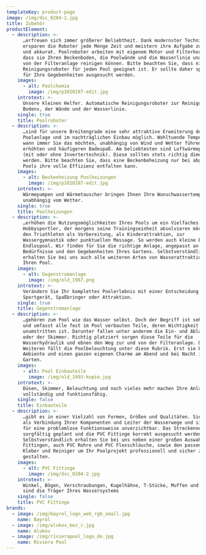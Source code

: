 ```yaml
---
templateKey: product-page
image: /img/dsc_0204-2.jpg
title: Zubehör
productElement:
  - description: >-
      …erfreuen sich immer größerer Beliebtheit. Dank modernster Technik
      ersparen die Roboter jede Menge Zeit und meistern ihre Aufgabe zuverlässig
      und akkurat. Poolroboter arbeiten mit eigenem Motor und Filterkorb, so
      dass sie Ihren Beckenboden, die Poolwände und die Wasserlinie unabhängig
      von der Filteranlage reinigen können. Bitte beachten Sie, dass nicht jeder
      Reinigungsroboter für jeden Pool geeignet ist. Er sollte daher speziell
      für Ihre Gegebenheiten ausgesucht werden.
    images:
      - alt: Poolchemie
        image: /img/p1020287-edit.jpg
    introtext: >-
      Unsere kleinen Helfer. Automatische Reinigungsroboter zur Reinigung des
      Bodens, der Wände und der Wasserlinie.
    single: true
    title: Poolroboter
  - description: >-
      …sind für unsere Breitengrade eine sehr attraktive Erweiterung der
      Poolanlage und im nachträglichen Einbau möglich. Wohltuende Temperaturen,
      wann immer Sie das möchten, unabhängig von Wind und Wetter führen zu einem
      erhöhten und häufigeren Badespaß. Am beliebtesten sind Luftwärmepumpen
      (mit oder ohne Invertertechnik). Diese sollten stets richtig dimensioniert
      werden. Bitte beachten Sie, dass eine Beckenbeheizung nur bei abgedeckten
      Pools ihre volle Effizienz entfalten kann.
    images:
      - alt: Beckenheizung Poolheizungen
        image: /img/p1020287-edit.jpg
    introtext: >-
      Wärmepumpen und Wärmetauscher bringen Ihnen Ihre Wunschwassertemperatur
      unabhängig vom Wetter.
    single: true
    title: Poolheizungen
  - description: >-
      …erhöhen die Nutzungsmöglichkeiten Ihres Pools um ein Vielfaches. Für den
      Hobbysportler, der morgens seine Trainingseinheit absolvieren möchte oder
      den Triathleten als Vorbereitung, als Kinderattraktion, zur
      Wassergymnastik oder punktuellen Massage. So werden auch kleine Becken zum
      Endlospool. Wir finden für Sie die richtige Anlage, angepasst an Ihre
      Bedürfnisse und den Gegebenheiten Ihres Gartens. Selbstverständlich
      erhalten Sie bei uns auch alle weiteren Arten von Wasserattraktionen für
      Ihren Pool.
    images:
      - alt: Gegenstromanlage
        image: /img/old_1987.png
    introtext: >-
      Verändern Sie Ihr komplettes Poolerlebnis mit einer Entscheidung. Als
      Sportgerät, Spaßbringer oder Attraktion.
    single: true
    title: Gegenstromanlage
  - description: >-
      …gehören zum Pool wie das Wasser selbst. Doch der Begriff ist sehr dehnbar
      und umfasst alle fest im Pool verbauten Teile, deren Wichtigkeit
      unumstritten ist. Darunter fallen unter anderem die Ein- und Ablaufdüsen
      oder der Skimmer. Richtig platziert sorgen diese Teile für die
      Wasserhydraulik und ebnen den Weg zur und von der Filteranlage. Des
      Weiteren fällt die Poolbeleuchtung unter diese Rubrik. Erst sie bringt das
      Ambiente und einen ganzen eigenen Charme am Abend und bei Nacht in Ihren
      Garten.
    images:
      - alt: Pool Einbauteile
        image: /img/old_1993-kopie.jpg
    introtext: >-
      Düsen, Skimmer, Beleuchtung und noch vieles mehr machen Ihre Anlage erst
      vollständig und funktionsfähig.
    single: false
    title: Einbauteile
  - description: >-
      …gibt es in einer Vielzahl von Formen, Größen und Qualitäten. Sie dienen
      als Verbindung Ihrer Komponenten und Leiter der Wasserwege und sind daher
      für eine problemlose Funktionsweise unverzichtbar. Das Streckennetz sollte
      sorgfältig geplant und die PVC Fittinge korrekt ausgesucht werden.
      Selbstverständlich erhalten Sie bei uns neben einer großen Auswahl von PVC
      Fittingen, auch PVC Rohre und PVC Flexschläuche, sowie den passenden
      Kleber und Reiniger um Ihr Poolprojekt professionell und sicher zu
      gestalten.
    images:
      - alt: PVC Fittinge
        image: /img/dsc_0204-2.jpg
    introtext: >-
      Winkel, Bögen, Verschraubungen, Kugelhähne, T-Stücke, Muffen und weitere
      sind die Träger Ihres Wassersystems
    single: false
    title: PVC Fittinge
brands:
  - image: /img/bayrol_logo_web_rgb_small.jpg
    name: Bayrol
  - image: /img/alukov_bez_r.jpg
    name: Alukov
  - image: /img/rivierapool_logo_de.jpg
    name: Riviera Pool
---
```


